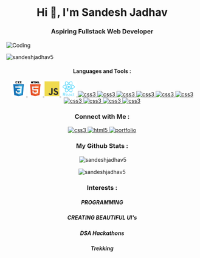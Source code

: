 <h1 align="center">Hi 👋, I'm Sandesh Jadhav</h1>
<h3 align="center">Aspiring Fullstack Web Developer</h3>
<img align="center"  alt="Coding" width="100%" height="300" src="https://t3.ftcdn.net/jpg/01/78/65/02/360_F_178650212_oePgGaIhKUhz0cIg2bLBGsFsdbWs5Xwj.jpg"/>

<p align="left"> <img src="https://komarev.com/ghpvc/?username=sandeshjadhav5&label=Profile%20views&color=0e75b6&style=flat" alt="sandeshjadhav5" /> </p>


<p align="left">
</p>

<h4 align="center">Languages and Tools :</h4>
<p align="center"> <a href="https://www.w3schools.com/css/" target="_blank" rel="noreferrer"> <img src="https://raw.githubusercontent.com/devicons/devicon/master/icons/css3/css3-original-wordmark.svg" alt="css3" width="40" height="40"/> </a> <a href="https://www.w3.org/html/" target="_blank" rel="noreferrer"> <img src="https://raw.githubusercontent.com/devicons/devicon/master/icons/html5/html5-original-wordmark.svg" alt="html5" width="40" height="40"/> </a> <a href="https://developer.mozilla.org/en-US/docs/Web/JavaScript" target="_blank" rel="noreferrer"> <img src="https://raw.githubusercontent.com/devicons/devicon/master/icons/javascript/javascript-original.svg" alt="javascript" width="40" height="40"/> </a> <a href="https://reactjs.org/" target="_blank" rel="noreferrer"> <img src="https://raw.githubusercontent.com/devicons/devicon/master/icons/react/react-original-wordmark.svg" alt="react" width="40" height="40"/> </a> <a href="https://redux.js.org/" target="_blank" rel="noreferrer"> <img src="https://cdn.worldvectorlogo.com/logos/redux.svg" alt="css3" width="40" height="40"/> </a><a href="https://redux.js.org/" target="_blank" rel="noreferrer"> <img src="https://w7.pngwing.com/pngs/63/19/png-transparent-mongodb-database-nosql-postgresql-mongo-text-logo-business-thumbnail.png" alt="css3" width="40" height="40"/> </a>
<a href="https://redux.js.org/" target="_blank" rel="noreferrer"> <img src="https://jquery-plugins.net/image/plugin/chakra-ui-simple-modular-accessible-ui-components-for-react-applications.png" alt="css3" width="40" height="40"/> </a><a href="https://redux.js.org/" target="_blank" rel="noreferrer"> <img src="https://upload.wikimedia.org/wikipedia/commons/thumb/d/d9/Node.js_logo.svg/640px-Node.js_logo.svg.png" alt="css3" width="40" height="40"/> </a>
 <a href="https://www.w3schools.com/css/" target="_blank" rel="noreferrer"> <img src="https://bs-uploads.toptal.io/blackfish-uploads/components/skill_page/content/logo_file/logo/195562/express_js-161052138fa79136c0474521906b55e2.png" alt="css3" width="40" height="40"/> </a>
   <a href="https://www.w3schools.com/css/" target="_blank" rel="noreferrer"> <img src="https://www.w3schools.com/whatis/img_npm.jpg" alt="css3" width="40" height="40"/> </a>
   <a href="https://www.w3schools.com/css/" target="_blank" rel="noreferrer"> <img src="https://assets-global.website-files.com/5aa7081220a301f2a3644f3b/5f493b167e5dc864a0265b30_json-logo.png" alt="css3" width="40" height="40"/> </a>
   <a href="https://www.w3schools.com/css/" target="_blank" rel="noreferrer"> <img src="https://avatars.githubusercontent.com/u/8908513?s=280&v=4" alt="css3" width="40" height="40"/> </a>
  <a href="https://www.w3schools.com/css/" target="_blank" rel="noreferrer"> <img src="https://avatars.githubusercontent.com/u/18133?s=200&v=4" alt="css3" width="40" height="40"/> </a>
  <a href="https://www.w3schools.com/css/" target="_blank" rel="noreferrer"> <img src="https://upload.wikimedia.org/wikipedia/commons/thumb/b/b2/Bootstrap_logo.svg/1200px-Bootstrap_logo.svg.png" alt="css3" width="40" height="40"/> </a>
  
</p>

<h3 align="center">Connect with Me :</h3>
<p align="center"> <a href="https://www.linkedin.com/in/sandesh-jadhav-0a2344202/" target="_blank" rel="noreferrer"> <img src="https://cdn-icons-png.flaticon.com/512/145/145807.png" alt="css3" width="40" height="40"/> </a> <a href="mailto: jadhavs932@gmail.com" target="_blank" rel="noreferrer"> <img src="https://mailmeteor.com/logos/assets/PNG/Gmail_Logo_256px.png" alt="html5" width="40" height="40"/> </a> <a href="https://sandeshjadhav5.github.io/" target="_blank"><img src="https://i.pinimg.com/736x/de/59/4e/de594ec09881da3fa66d98384a3c72ff.jpg" alt="portfolio" width="45" height="40"/></a> </p>
<!-- <p><img align="center" src="https://github-readme-stats.vercel.app/api/top-langs?username=sandeshjadhav5&show_icons=true&locale=en&layout=compact" alt="sandeshjadhav5" /></p> -->
<h3 align="center">My Github Stats :</h3>
<p align="center">&nbsp;<img align="center" src="https://github-readme-stats.vercel.app/api?username=sandeshjadhav5&show_icons=true" alt="sandeshjadhav5" /></p>

<p align="center"><img align="center" src="https://github-readme-streak-stats.herokuapp.com/?user=sandeshjadhav5&" alt="sandeshjadhav5" /></p>
<h3 align="center">Interests :</h3>
<p  align="center"><h5  align="center">PROGRAMMING</h5>
<h5  align="center">CREATING BEAUTIFUL UI's</h5>
<h5  align="center">DSA Hackathons</h5>
<h5  align="center">Trekking</h5></p>


